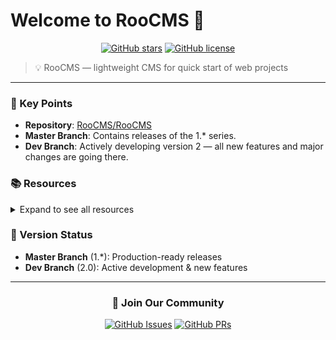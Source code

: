 # Welcome to RooCMS 🚀

<div align="center">
  
[![GitHub stars](https://img.shields.io/github/stars/RooCMS/RooCMS)](https://github.com/RooCMS/RooCMS/stargazers)
[![GitHub license](https://img.shields.io/github/license/RooCMS/RooCMS)](https://github.com/RooCMS/RooCMS/blob/master/LICENSE)

</div>

> 💡 RooCMS — lightweight CMS for quick start of web projects

---

### 🎯 Key Points
- **Repository**: [RooCMS/RooCMS](https://github.com/RooCMS/RooCMS)
- **Master Branch**: Contains releases of the 1.* series.
- **Dev Branch**: Actively developing version 2 — all new features and major changes are going there.


### 📚 Resources
<details>
<summary>Expand to see all resources</summary>

- **Main repository**: [RooCMS/RooCMS](https://github.com/RooCMS/RooCMS)
- **Documentation** and auxiliary md files are located in the root of the repository and in the `docs/` folders (if any).
- To review the current development status, see the `dev` branch.

</details>

### 🔄 Version Status
- **Master Branch** (1.*): Production-ready releases
- **Dev Branch** (2.0): Active development & new features

---

<div align="center">
  
### 🤝 Join Our Community

[![GitHub Issues](https://img.shields.io/github/issues/RooCMS/RooCMS)](https://github.com/RooCMS/RooCMS/issues)
[![GitHub PRs](https://img.shields.io/github/issues-pr/RooCMS/RooCMS)](https://github.com/RooCMS/RooCMS/pulls)

</div>
